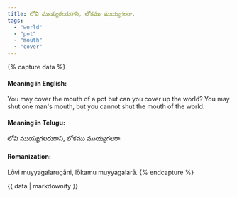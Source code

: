 ```yaml
---
title: లోవి ముయ్యగలరుగాని, లోకము ముయ్యగలరా.
tags:
  - "world"
  - "pot"
  - "mouth"
  - "cover"
---
```


{% capture data %}
#### Meaning in English:
You may cover the mouth of a pot but can you cover up the world?
You may shut one man's mouth, but you cannot shut the mouth of the world.

#### Meaning in Telugu:
లోవి ముయ్యగలరుగాని, లోకము ముయ్యగలరా.

#### Romanization:
Lōvi muyyagalarugāni, lōkamu muyyagalarā.
{% endcapture %}

{{ data | markdownify }}

